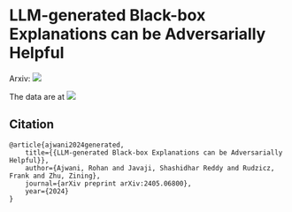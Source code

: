 # LLM-generated Black-box Explanations can be Adversarially Helpful

Arxiv: [![](https://img.shields.io/badge/arXiv-2405.06800-b31b1b.svg)](https://arxiv.org/abs/2405.06800)

The data are at [![](https://img.shields.io/badge/S3-blue.svg)](https://warm-snowball-public-datasets.s3.amazonaws.com/adversarial_helpfulness/data.zip)

## Citation

```
@article{ajwani2024generated,
    title={{LLM-generated Black-box Explanations can be Adversarially Helpful}},
    author={Ajwani, Rohan and Javaji, Shashidhar Reddy and Rudzicz, Frank and Zhu, Zining},
    journal={arXiv preprint arXiv:2405.06800},
    year={2024}
}
```